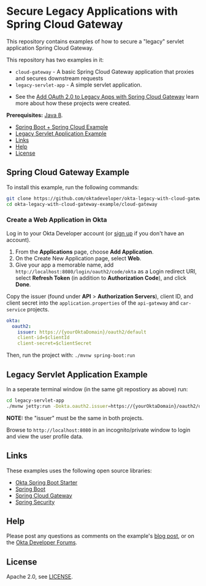 
# Secure Legacy Applications with Spring Cloud Gateway
 
This repository contains examples of how to secure a "legacy" servlet application Spring Cloud Gateway.

This repository has two examples in it:
- `cloud-gateway` - A basic Spring Cloud Gateway application that proxies and secures downstream requests
- `legacy-servlet-app` - A simple servlet application.

* See the [Add OAuth 2.0 to Legacy Apps with Spring Cloud Gateway][blog-post] learn more about how these projects were created.

**Prerequisites:** [Java 8](https://sdkman.io/sdks#java).

* [Spring Boot + Spring Cloud Example](#spring-boot-gateway-example)
* [Legacy Servlet Application Example](#legacy-servlet-application-example)
* [Links](#links)
* [Help](#help)
* [License](#license)

## Spring Cloud Gateway Example

To install this example, run the following commands:

```bash
git clone https://github.com/oktadeveloper/okta-legacy-with-cloud-gateway-example.git
cd okta-legacy-with-cloud-gateway-example/cloud-gateway
```

### Create a Web Application in Okta

Log in to your Okta Developer account (or [sign up](https://developer.okta.com/signup/) if you don't have an account).

1. From the **Applications** page, choose **Add Application**.
2. On the Create New Application page, select **Web**.
3. Give your app a memorable name, add `http://localhost:8080/login/oauth2/code/okta` as a Login redirect URI, select **Refresh Token** (in addition to **Authorization Code**), and click **Done**.

Copy the issuer (found under **API** > **Authorization Servers**), client ID, and client secret into the `application.properties` of the `api-gateway` and `car-service` projects.

```yaml
okta:
  oauth2:
    issuer: https://{yourOktaDomain}/oauth2/default
    client-id=$clientId
    client-secret=$clientSecret
```

Then, run the project with: `./mvnw spring-boot:run`


## Legacy Servlet Application Example

In a seperate terminal window (in the same git repostiory as above) run:

```bash
cd legacy-servlet-app
./mvnw jetty:run -Dokta.oauth2.issuer=https://{yourOktaDomain}/oauth2/default
```

**NOTE:** the "issuer" must be the same in both projects.

Browse to `http://localhost:8080` in an incognito/private window to login and view the user profile data.

## Links

These examples uses the following open source libraries:

* [Okta Spring Boot Starter](https://github.com/okta/okta-spring-boot) 
* [Spring Boot](https://spring.io/projects/spring-boot)
* [Spring Cloud Gateway](https://spring.io/projects/spring-cloud-gateway)
* [Spring Security](https://spring.io/projects/spring-security)

## Help

Please post any questions as comments on the example's [blog post][blog-post], or on the [Okta Developer Forums](https://devforum.okta.com/).

## License

Apache 2.0, see [LICENSE](LICENSE).

[blog-post]: https://developer.okta.com/2020/01/08/oauth-legacy-spring-cloud-gateway
